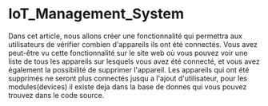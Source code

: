 # IoT_Management_System
Dans cet article, nous allons créer une fonctionnalité qui permettra aux utilisateurs de vérifier combien d'appareils ils ont été connectés. Vous avez peut-être vu cette fonctionnalité sur le site web où vous pouvez voir une liste de tous les appareils sur lesquels vous avez été connecté, et vous avez également la possibilité de supprimer l'appareil.
Les appareils qui ont été supprimés ne seront plus connectés jusqu a l'ajout d'utilisateur, pour les modules(devices) il existe deja dans la base de donnes qui vous pouvez trouvez dans le code source.

